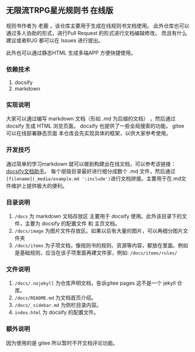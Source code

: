 ## 无限流TRPG星光规则书 在线版

规则书作者为 老鹿 ，该仓库主要用于生成在线规则书文档使用。
此外仓库也可以通过多人协助的形式，进行Pull Request 的形式进行文档编辑修改。
而且有什么建议或者BUG 都可以在 Issues 进行提出。

此外也可以通过静态HTML 生成多端APP 方便快捷使用。

### 依赖技术
1. docsify
2. markdown

### 实现说明
大家可以通过编写 markdown 文档（形如 .md 为后缀的文档） ，然后通过docsify 生成 HTML 浏览页面。
docsify 也提供了一些全局搜索的功能。
gitee 可以在线部署静态页面
本仓库会先实现具体的框架，以供大家参考使用。

### 开发技巧
通过简单的学习markdown 就可以做到构建出在线文档，可以参考该链接：[docsify文档助手](https://docsify.js.org/#/zh-cn/helpers?id=%e5%bc%ba%e8%b0%83%e5%86%85%e5%ae%b9)。
每个层级目录最好进行细分成数个 .md 文件，然后通过 `[filename](_media/example.md ':include')`进行文档拼接。主要用于在.md文件维护上提供极大的便利。


### 目录说明
1. `/docs` 为 markdown 文档存放区 主要用于 docsify 使用。此外该目录下的文件，主要为 docsify 的配置文件 和 主页文档。
2. `/docs/image` 为图片文件存放区。如果以后有大量的图片，可以再细分图片文件夹
3. `/docs/items` 为子项文档，像规则书的规则、资源等内容，都放在里面。例如是基础规则，应当在该子项里面再建文件家，例如: `/docs/items/rules/`

### 文件说明
1. `/docs/.nojekyll` 为仓库声明文档，告诉gitee pages 这不是一个 jekyll 仓库。
2. `/docs/README.md` 为文档首页介绍。
3. `/docs/_sidebar.md` 为侧栏目录内容。
4. `index.html` 为 docsify 的配置文件。

### 额外说明
因为使用的是 gitee 所以暂时不开文档评论功能。